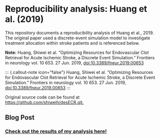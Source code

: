 # Reproducibility analysis: Huang et al. (2019)

This repository documents a reproducibility analysis of Huang et al., 2019. The original paper used a discrete-event simulation model to investigate treatment allocation within stroke patients and is referenced below.

**Note:** Huang, Shiwei et al. “Optimizing Resources for Endovascular Clot Retrieval for Acute Ischemic Stroke, a Discrete Event Simulation.” Frontiers in neurology vol. 10 653. 27 Jun. 2019, <doi:10.3389/fneur.2019.00653>

::: {.callout-note icon="false"}
Huang, Shiwei et al. “Optimizing Resources for Endovascular Clot Retrieval for Acute Ischemic Stroke, a Discrete Event Simulation.” Frontiers in neurology vol. 10 653. 27 Jun. 2019, <doi:10.3389/fneur.2019.00653>
:::

Original source code can be found at <https://github.com/shiweih/desECR.git.>

## Blog Post

### [Check out the results of my analysis here!](https://tbslater.github.io/public-health-simulation/posts/reproducing-huang-et-al/huang-blog-post.html)

## 
